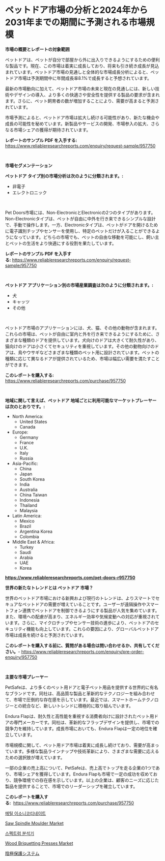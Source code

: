 <p><h1>ペットドア市場の分析と2024年から2031年までの期間に予測される市場規模</h1></p><p><strong>市場の概要とレポートの対象範囲</strong></p>
<p><p>ペットドアは、ペットが自分で部屋から外に出入りできるようにするための便利な製品です。現在、この市場は着実に成長しており、将来も引き続き成長が見込まれています。ペットドア市場の見通しと全体的な市場成長分析によると、ペットドア市場は予測期間中に年間成長率8.1%で成長すると予想されています。</p><p>最新の市場動向に加えて、ペットドア市場の未来と現在の見通しには、新しい技術やデザインの導入、より多くの快適さや安全性を提供する製品の要求が含まれます。さらに、ペット飼育者の数が増加することにより、需要が高まると予測されています。</p><p>市場予測によると、ペットドア市場は拡大し続ける可能性があり、新たな機会や成長の可能性を秘めています。新製品やサービスの開発、市場参入の拡大、さらなる市場シェアの獲得が期待されています。</p></p>
<p><strong>レポートのサンプル PDF を入手する:</strong> <a href="https://www.reliableresearchreports.com/enquiry/request-sample/957750">https://www.reliableresearchreports.com/enquiry/request-sample/957750</a></p>
<p>&nbsp;</p>
<p><strong>市場セグメンテーション</strong></p>
<p><strong>ペットドア タイプ別の市場分析は次のように分類されます。:</strong></p>
<p><ul><li>非電子</li><li>エレクトロニック</li></ul></p>
<p>&nbsp;</p>
<p><p>Pet Doors市場には、Non-ElectronicとElectronicの2つのタイプがあります。Non-Electronicタイプは、ペットが自由に中外を行き来できるシンプルな設計で、手動で操作します。一方、Electronicタイプは、ペットがドアを開けるために電子識別チップやセンサーを使用し、特定のペットだけが入ることができるようになっています。どちらの市場でも、ペットの自由な移動を可能にし、飼い主とペットの生活をより快適にする役割を果たしています。</p></p>
<p><strong>レポートのサンプル PDF を入手する:</strong>&nbsp;<a href="https://www.reliableresearchreports.com/enquiry/request-sample/957750">https://www.reliableresearchreports.com/enquiry/request-sample/957750</a></p>
<p>&nbsp;</p>
<p><strong> ペットドア アプリケーション別の市場産業調査は次のように分類されます。:</strong></p>
<p><ul><li>犬</li><li>キャッツ</li><li>その他</li></ul></p>
<p>&nbsp;</p>
<p><p>ペットドア市場のアプリケーションには、犬、猫、その他の動物が含まれます。これらの市場は、ペットが自由に室内と外を行き来できるようにするために、さまざまな種類のドアを提供しています。犬向けのドアは大きくて耐久性があり、猫向けのドアは小さくてセキュリティを重視しています。その他の動物向けのドアは、鳥やウサギなどさまざまな種類のペット用に設計されています。ペットの種類に応じて異なるドアが提供されているため、市場は幅広い需要を満たすことができます。</p></p>
<p><strong>このレポートを購入する:</strong>&nbsp; <a href="https://www.reliableresearchreports.com/purchase/957750">https://www.reliableresearchreports.com/purchase/957750</a></p>
<p>&nbsp;</p>
<p><strong>地域に関して言えば、ペットドア 地域ごとに利用可能なマーケットプレーヤーは次のとおりです。:</strong></p>
<p><ul>
    <li>
        North America:
        <ul>
            <li>United States</li>
            <li>Canada</li>
        </ul>
    </li>
    <li>
        Europe:
        <ul>
            <li>Germany</li>
            <li>France</li>
            <li>U.K.</li>
            <li>Italy</li>
            <li>Russia</li>
        </ul>
    </li>
    <li>
        Asia-Pacific:
        <ul>
            <li>China</li>
            <li>Japan</li>
            <li>South Korea</li>
            <li>India</li>
            <li>Australia</li>
            <li>China Taiwan</li>
            <li>Indonesia</li>
            <li>Thailand</li>
            <li>Malaysia</li>
        </ul>
    </li>
    <li>
        Latin America:
        <ul>
            <li>Mexico</li>
            <li>Brazil</li>
            <li>Argentina Korea</li>
            <li>Colombia</li>
        </ul>
    </li>
    <li>
        Middle East & Africa:
        <ul>
            <li>Turkey</li>
            <li>Saudi</li>
            <li>Arabia</li>
            <li>UAE</li>
            <li>Korea</li>
        </ul>
    </li>
    </ul></p>
<p><strong><a href="https://www.reliableresearchreports.com/pet-doors-r957750">https://www.reliableresearchreports.com/pet-doors-r957750</a></strong>&nbsp;</p>
<p><strong>世界の新たなトレンドとは ペットドア 市場？</strong></p>
<p><p>世界のペットドア市場における新興および現行のトレンドは、よりスマートでセキュアなペットドアの需要が増えていることです。ユーザーが遠隔操作やスマートフォン連携でペットドアを制御できるようにする製品が人気を集めています。また、環境への配慮が高まり、エネルギー効率や気候変動への対応が重視されています。さらに、マイクロチップやセンサー技術の進歩により、ペットドアのセキュリティ機能も向上しています。これらの要因により、グローバルペットドア市場は成長を続けると予測されています。</p></p>
<p><strong>このレポートを購入する前に、質問がある場合は問い合わせるか、共有してください。</strong>- <a href="https://www.reliableresearchreports.com/enquiry/pre-order-enquiry/957750">https://www.reliableresearchreports.com/enquiry/pre-order-enquiry/957750</a></p>
<p>&nbsp;</p>
<p><strong>主要な市場プレーヤー</strong></p>
<p><p>PetSafeは、より多くのペット用ドアと電子ペット用品を提供する世界的に有名なブランドです。同社は、高品質な製品と革新的なテクノロジーを組み合わせて、市場で圧倒的な存在感を示しています。最近では、スマートホームテクノロジーとの統合など、新しいトレンドに積極的に取り組んでいます。</p><p>Endura Flapは、耐久性と高性能を重視する消費者向けに設計されたペット用ドアの専門メーカーです。同社は、革新的なフラップデザインを提供し、市場での競争力を維持しています。成長市場においても、Endura Flapは一定の地位を確立しています。</p><p>市場規模に関して、ペット用ドア市場は着実に成長し続けており、需要が高まっています。多様な製品ラインナップや技術革新により、さまざまな需要に応えるための選択肢が増えています。</p><p>一部の企業の売上高について、PetSafeは、売上高でトップを走る企業の1つであり、市場シェアを獲得しています。Endura Flapも市場で一定の成功を収めており、競争環境での存在感を示しています。以上の企業は、顧客のニーズに応じた製品を提供することで、市場でのリーダーシップを確立しています。</p></p>
<p><strong>このレポートを購入する:</strong>&nbsp;&nbsp;<a href="https://www.reliableresearchreports.com/purchase/957750">https://www.reliableresearchreports.com/purchase/957750</a></p>
<p><p><a href="https://github.com/fernandotryO5lson96765/Market-Research-Report-List-1/blob/main/820577326587.md">메틸 이소니코티네이트</a></p><p><a href="https://github.com/dx0328/Market-Research-Report-List-2/blob/main/saw-spindle-moulder-market.md">Saw Spindle Moulder Market</a></p><p><a href="https://medium.com/@jomosley1999/%EC%8A%A4%ED%8E%99%ED%8A%B8%EB%9F%BC-%EB%B6%84%EC%84%9D%EA%B8%B0-%EC%8B%9C%EC%9E%A5-%EC%8B%9C%EC%9E%A5-%EC%A0%90%EC%9C%A0%EC%9C%A8-%EC%8B%9C%EC%9E%A5-%EB%8F%99%ED%96%A5-%EB%B0%8F-%EB%AF%B8%EB%9E%98-%EC%84%B1%EC%9E%A5-%ED%83%90%EC%83%89-978f6c0cfb47">스펙트럼 분석기</a></p><p><a href="https://github.com/Glendatilghmankmgz0rbhwpy/Market-Research-Report-List-2/blob/main/wood-briquetting-presses-market.md">Wood Briquetting Presses Market</a></p><p><a href="https://medium.com/@darieenson678546/%E3%82%AB%E3%82%BD%E3%83%BC%E3%83%89%E4%BF%9D%E8%AD%B7%E3%82%B7%E3%82%B9%E3%83%86%E3%83%A0%E5%B8%82%E5%A0%B4%E3%81%AE%E5%88%86%E6%9E%90-%E3%82%B0%E3%83%AD%E3%83%BC%E3%83%90%E3%83%AB%E7%94%A3%E6%A5%AD%E3%83%91%E3%83%BC%E3%82%B9%E3%83%9A%E3%82%AF%E3%83%86%E3%82%A3%E3%83%96%E3%81%8A%E3%82%88%E3%81%B3%E4%BA%88%E6%B8%AC-2024%E5%B9%B4%E3%81%8B%E3%82%892031%E5%B9%B4-7be22e8a2557">陰極保護システム</a></p></p>